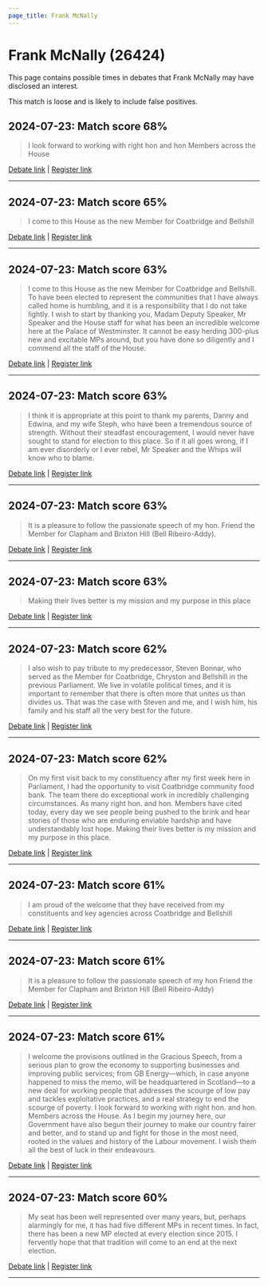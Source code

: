 ```yaml
---
page_title: Frank McNally
---
```


# Frank McNally  (26424)

This page contains possible times in debates that Frank McNally may have disclosed an interest.

This match is loose and is likely to include false positives. 



## 2024-07-23: Match score 68%

>I look forward to working with right hon and hon Members across the House

[Debate link](https://www.theyworkforyou.com/debates/?id=2024-07-23d.615.1) | [Register link](https://www.theyworkforyou.com/mp/26424/register)


---



## 2024-07-23: Match score 65%

>I come to this House as the new Member for Coatbridge and Bellshill

[Debate link](https://www.theyworkforyou.com/debates/?id=2024-07-23d.615.1) | [Register link](https://www.theyworkforyou.com/mp/26424/register)


---



## 2024-07-23: Match score 63%

>I come to this House as the new Member for Coatbridge and Bellshill. To have been elected to represent the communities that I have always called home is humbling, and it is a responsibility that I do not take lightly. I wish to start by thanking you, Madam Deputy Speaker, Mr Speaker and the House staff for what has been an incredible welcome here at the Palace of Westminster. It cannot be easy herding 300-plus new and excitable MPs around, but you have done so diligently and I commend all the staff of the House.

[Debate link](https://www.theyworkforyou.com/debates/?id=2024-07-23d.615.1) | [Register link](https://www.theyworkforyou.com/mp/26424/register)


---



## 2024-07-23: Match score 63%

>I think it is appropriate at this point to thank my parents, Danny and Edwina, and my wife Steph, who have been a tremendous source of strength. Without their steadfast encouragement, I would never have sought to stand for election to this place. So if it all goes wrong, if I am ever disorderly or I ever rebel, Mr Speaker and the Whips will know who to blame.

[Debate link](https://www.theyworkforyou.com/debates/?id=2024-07-23d.615.1) | [Register link](https://www.theyworkforyou.com/mp/26424/register)


---



## 2024-07-23: Match score 63%

>It is a pleasure to follow the passionate speech of my hon. Friend the Member for Clapham and Brixton Hill (Bell Ribeiro-Addy).

[Debate link](https://www.theyworkforyou.com/debates/?id=2024-07-23d.615.1) | [Register link](https://www.theyworkforyou.com/mp/26424/register)


---



## 2024-07-23: Match score 63%

>Making their lives better is my mission and my purpose in this place

[Debate link](https://www.theyworkforyou.com/debates/?id=2024-07-23d.615.1) | [Register link](https://www.theyworkforyou.com/mp/26424/register)


---



## 2024-07-23: Match score 62%

>I also wish to pay tribute to my predecessor, Steven Bonnar, who served as the Member for Coatbridge, Chryston and Bellshill in the previous Parliament. We live in volatile political times, and it is important to remember that there is often more that unites us than divides us. That was the case with Steven and me, and I wish him, his family and his staff all the very best for the future.

[Debate link](https://www.theyworkforyou.com/debates/?id=2024-07-23d.615.1) | [Register link](https://www.theyworkforyou.com/mp/26424/register)


---



## 2024-07-23: Match score 62%

>On my first visit back to my constituency after my first week here in Parliament, I had the opportunity to visit Coatbridge community food bank. The team there do exceptional work in incredibly challenging circumstances. As many right hon. and hon. Members have cited today, every day we see people being pushed to the brink and hear stories of those who are enduring enviable hardship and have understandably lost hope. Making their lives better is my mission and my purpose in this place.

[Debate link](https://www.theyworkforyou.com/debates/?id=2024-07-23d.615.1) | [Register link](https://www.theyworkforyou.com/mp/26424/register)


---



## 2024-07-23: Match score 61%

>I am proud of the welcome that they have received from my constituents and key agencies across Coatbridge and Bellshill

[Debate link](https://www.theyworkforyou.com/debates/?id=2024-07-23d.615.1) | [Register link](https://www.theyworkforyou.com/mp/26424/register)


---



## 2024-07-23: Match score 61%

>It is a pleasure to follow the passionate speech of my hon Friend the Member for Clapham and Brixton Hill (Bell Ribeiro-Addy)

[Debate link](https://www.theyworkforyou.com/debates/?id=2024-07-23d.615.1) | [Register link](https://www.theyworkforyou.com/mp/26424/register)


---



## 2024-07-23: Match score 61%

>I welcome the provisions outlined in the Gracious Speech, from a serious plan to grow the economy to supporting businesses and improving public services; from GB Energy—which, in case anyone happened to miss the memo, will be headquartered in Scotland—to a new deal for working people that addresses the scourge of low pay and tackles exploitative practices, and a real strategy to end the scourge of poverty. I look forward to working with right hon. and hon. Members across the House. As I begin my journey here, our Government have also begun their journey to make our country fairer and better, and to stand up and fight for those in the most need, rooted in the values and history of the Labour movement. I wish them all the best of luck in their endeavours.

[Debate link](https://www.theyworkforyou.com/debates/?id=2024-07-23d.615.1) | [Register link](https://www.theyworkforyou.com/mp/26424/register)


---



## 2024-07-23: Match score 60%

>My seat has been well represented over many years, but, perhaps alarmingly for me, it has had five different MPs in recent times. In fact, there has been a new MP elected at every election since 2015. I fervently hope that that tradition will come to an end at the next election.

[Debate link](https://www.theyworkforyou.com/debates/?id=2024-07-23d.615.1) | [Register link](https://www.theyworkforyou.com/mp/26424/register)


---

